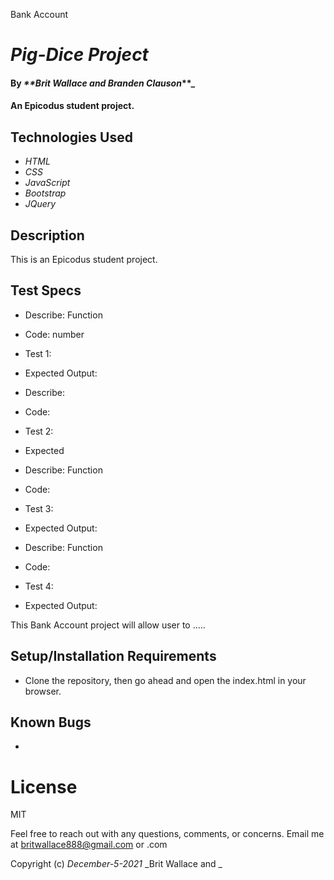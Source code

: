 Bank Account

# _Pig-Dice Project_

#### By _**Brit Wallace and Branden Clauson_**_

#### An Epicodus student project. 

## Technologies Used

* _HTML_
* _CSS_
* _JavaScript_
* _Bootstrap_
* _JQuery_

## Description
This is an Epicodus student project.


## Test Specs
* Describe: Function
* Code: number
* Test 1:
* Expected Output:

* Describe:
* Code: 
* Test 2: 
* Expected 

* Describe: Function 
* Code: 
* Test 3: 
* Expected Output: 

* Describe: Function 
* Code: 
* Test 4: 
* Expected Output: 


This Bank Account project will allow user to ..... 
## Setup/Installation Requirements

* Clone the repository, then go ahead and open the index.html in your browser.


## Known Bugs

* 

# License

MIT


Feel free to reach out with any questions, comments, or concerns. Email me  at britwallace888@gmail.com or .com


Copyright (c) _December-5-2021_ _Brit Wallace and _
